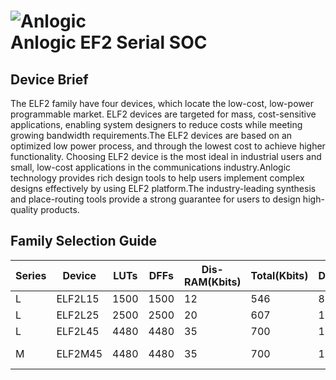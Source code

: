 
![Anlogic](https://0.rc.xiniu.com/g2/M00/1A/CA/CgAGe1yCYjWAQjUDAAAXmE88dpg262.png?d=20181205152921)<br>
Anlogic EF2 Serial SOC
======================
Device Brief 
----------------
The ELF2 family have four devices, which locate the low-cost, low-power programmable market. ELF2 devices are targeted for mass, cost-sensitive applications, enabling system designers to reduce costs while meeting growing bandwidth requirements.The ELF2 devices are based on an optimized low power process, and through the lowest cost to achieve higher functionality. Choosing ELF2 device is the most ideal in industrial users and small, low-cost applications in the communications industry.Anlogic technology provides rich design tools to help users implement complex designs effectively by using ELF2 platform.The industry-leading synthesis and place-routing tools provide a strong guarantee for users to design high-quality products.

Family Selection Guide
----------------------
|Series|Device  |LUTs  |DFFs   |Dis-RAM(Kbits)|Total(Kbits)|DSP|PLL|Flash|MCU|User IO|
|---   |---     |---   |---    |---           |---         |---|---|---  |---|---    | 				
|L	   |ELF2L15	|1500  |1500   |12            |546	       |8  |1  |4Mb	 |-	 |207| 
|L	   |ELF2L25	|2500  |2500   |20            |607	       |12 |1  |4Mb	 |-	 |207|
|L     |ELF2L45	|4480  |4480   |35            |700	       |15 |1  |4Mb	 |-	 |207|
|M	   |ELF2M45	|4480  |4480   |35            |700         |15 |1  |4Mb	 |Cortex-M3 |207|			
